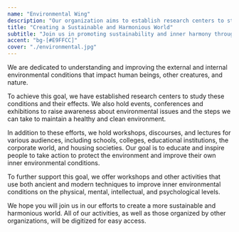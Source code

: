 ```yaml
---
name: "Environmental Wing"
description: "Our organization aims to establish research centers to study the external and internal environmental conditions of different regions and their impact on human beings, other creatures, and nature."
title: "Creating a Sustainable and Harmonious World"
subtitle: "Join us in promoting sustainability and inner harmony through research, education, and action"
accent: "bg-[#E9FFCC]"
cover: "./environmental.jpg"
---
```


We are dedicated to understanding and improving the external and internal environmental conditions that impact human beings, other creatures, and nature.

To achieve this goal, we have established research centers to study these conditions and their effects. We also hold events, conferences and exhibitions to raise awareness about environmental issues and the steps we can take to maintain a healthy and clean environment.

In addition to these efforts, we hold workshops, discourses, and lectures for various audiences, including schools, colleges, educational institutions, the corporate world, and housing societies. Our goal is to educate and inspire people to take action to protect the environment and improve their own inner environmental conditions.

To further support this goal, we offer workshops and other activities that use both ancient and modern techniques to improve inner environmental conditions on the physical, mental, intellectual, and psychological levels.

We hope you will join us in our efforts to create a more sustainable and harmonious world. All of our activities, as well as those organized by other organizations, will be digitized for easy access.
